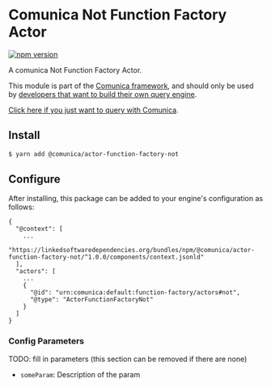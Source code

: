 # Comunica Not Function Factory Actor

[![npm version](https://badge.fury.io/js/%40comunica%2Factor-function-factory-not.svg)](https://www.npmjs.com/package/@comunica/actor-function-factory-not)

A comunica Not Function Factory Actor.

This module is part of the [Comunica framework](https://github.com/comunica/comunica),
and should only be used by [developers that want to build their own query engine](https://comunica.dev/docs/modify/).

[Click here if you just want to query with Comunica](https://comunica.dev/docs/query/).

## Install

```bash
$ yarn add @comunica/actor-function-factory-not
```

## Configure

After installing, this package can be added to your engine's configuration as follows:
```text
{
  "@context": [
    ...
    "https://linkedsoftwaredependencies.org/bundles/npm/@comunica/actor-function-factory-not/^1.0.0/components/context.jsonld"
  ],
  "actors": [
    ...
    {
      "@id": "urn:comunica:default:function-factory/actors#not",
      "@type": "ActorFunctionFactoryNot"
    }
  ]
}
```

### Config Parameters

TODO: fill in parameters (this section can be removed if there are none)

* `someParam`: Description of the param
